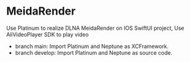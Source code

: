 # MeidaRender

 Use Platinum to realize DLNA MeidaRender on IOS  SwiftUI project, Use AliVideoPlayer SDK to play video

 * branch main: Import Platinum and Neptune as XCFramework.
 * branch develop: Import Platinum and Neptune as source code. 
